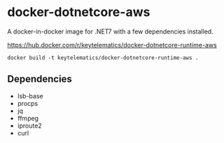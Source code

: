 # docker-dotnetcore-aws

A docker-in-docker image for .NET7 with a few dependencies installed.

https://hub.docker.com/r/keytelematics/docker-dotnetcore-runtime-aws

```
docker build -t keytelematics/docker-dotnetcore-runtime-aws .
```

## Dependencies

- lsb-base
- procps
- jq
- ffmpeg
- iproute2
- curl
